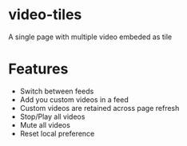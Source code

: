 # video-tiles
A single page with multiple video embeded as tile 

# Features

* Switch between feeds 
* Add you custom videos in a feed
* Custom videos are retained across page refresh 
* Stop/Play all videos 
* Mute all videos 
* Reset local preference 